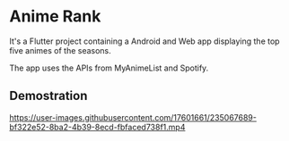 # Anime Rank

It's a Flutter project containing a Android and Web app displaying the top five animes of the seasons.

The app uses the APIs from MyAnimeList and Spotify.

## Demostration

https://user-images.githubusercontent.com/17601661/235067689-bf322e52-8ba2-4b39-8ecd-fbfaced738f1.mp4
